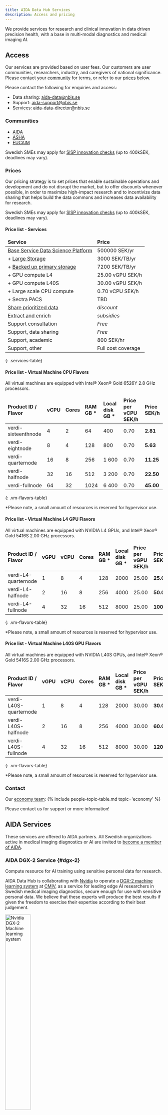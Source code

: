 ```yaml
---
title: AIDA Data Hub Services
description: Access and pricing
---
```

We provide services for research and clinical innovation in data driven precision health, with a base in multi-modal diagnostics and medical imaging AI.

## Access
Our services are provided based on user fees. Our customers are user communities,
researchers, industry, and caregivers of national significance.
Please contact your [community](#communities) for terms, or refer to our [prices](#prices) below.

Please contact the following for enquiries and access:
* Data sharing: [aida-data@nbis.se](mailto:aida-data@nbis.se)
* Support: [aida-support@nbis.se](mailto:aida-support@nbis.se)
* Services: [aida-data-director@nbis.se](mailto:aida-data-director@nbis.se)

### Communities

* [AIDA](https://medtech4health.se/aida-en)
* [ASHA](https://www.vinnova.se/p/anvanda-standardiserade-halsodata-som-accelerator-for-att-starka-innovation-och-framtidens-halso--och-sjukvard/)
* [EUCAIM](https://cancerimage.eu/)

Swedish SMEs may apply for [SISP innovation checks](https://www.sisp.se/innovationscheckar) (up to 400kSEK, deadlines may vary).

### Prices
Our pricing strategy is to set prices that enable sustainable operations and
development and do not disrupt the market, but to offer discounts whenever
possible, in order to maximize high-impact research and to incentivize data
sharing that helps build the data commons and increases data availability for
research.

Swedish SMEs may apply for [SISP innovation checks](https://www.sisp.se/innovationscheckar) (up to 400kSEK, deadlines may vary).

<style>
.main-content table.services-table,
.main-content table.services-table thead,
.main-content table.services-table tbody,
.main-content table.services-table tr,
.main-content table.services-table th,
.main-content table.services-table td
{
   border: none;
   text-align: left;
}
.main-content table.services-table {
  margin-bottom: 2rem; /* or 1.5em, or whatever fits your rhythm */
}
</style>

#### Price list - Services

| Service                     | Price       |
|------------------------------------------------------------------------------|------------------|
| [Base Service Data Science Platform](../data-science-platform/#base-service) | 500000 SEK/yr       |
| + [Large Storage](../data-science-platform/#sd-large-storage)                | 3000 SEK/TB/yr     |
| + [Backed up primary storage](../data-science-platform/#sd-primary-storage)  | 7200 SEK/TB/yr   |
| + GPU compute L4                                                             | 25.00 vGPU SEK/h |
| + GPU compute L40S                                                           | 30.00 vGPU SEK/h |
| + Large scale CPU compute                                                    | 0.70 vCPU SEK/h  |
| + Sectra PACS               | TBD                   |
| [Share prioritized data](../services/data-sharing/) | *discount*     
| [Extract and enrich](../services/extract-enrich/)   | *subsidies*  
| Support consultation        | *Free*                |
| Support, data sharing       | *Free*                |
| Support, academic           | 800 SEK/hr            | [NBIS User fee track](https://nbis.se/services/bioinformatics) |
| Support, other              | Full cost coverage    |
{: .services-table}


#### Price list - Virtual Machine CPU Flavors
All virtual machines are equipped with Intel® Xeon® Gold 6526Y 2.8 GHz processors.


| Product ID / Flavor | vCPU | Cores | RAM GB * | Local disk GB * | Price per vCPU SEK/h | Price SEK/h |
|---------------------|------|-------|----------|-----------------|----------------------|-------------|
| verdi-sixteenthnode | 4    | 2     | 64       | 400             | 0.70                 | **2.81**    |
| verdi-eightnode     | 8    | 4     | 128      | 800             | 0.70                 | **5.63**    |
| verdi-quarternode   | 16   | 8     | 256      | 1 600           | 0.70                 | **11.25**   | 
| verdi-halfnode      | 32   | 16    | 512      | 3 200           | 0.70                 | **22.50**   | 
| verdi-fullnode      | 64   | 32    | 1024     | 6 400           | 0.70                 | **45.00**   | 
{: .vm-flavors-table}

*Please note, a small amount of resources is reserved for hypervisor use.


#### Price list - Virtual Machine L4 GPU Flavors
All virtual machines are equipped with NVIDIA L4 GPUs, and Intel® Xeon® Gold 5416S 2.00 GHz processors.

| Product ID / Flavor | vGPU | vCPU | Cores | RAM GB * | Local disk GB * | Price per vGPU SEK/h | Price SEK/h |
|---------------------|------|------|-------|----------|-----------------|----------------------|-------------|
| verdi-L4-quarternode| 1    | 8    | 4     | 128      | 2000            | 25.00                | **25.00**   |
| verdi-L4-halfnode   | 2    | 16   | 8     | 256      | 4000            | 25.00                | **50.00**   |
| verdi-L4-fullnode   | 4    | 32   | 16    | 512      | 8000            | 25.00                | **100.00**  |
{: .vm-flavors-table}

*Please note, a small amount of resources is reserved for hypervisor use.

#### Price list - Virtual Machine L40S GPU Flavors
All virtual machines are equipped with NVIDIA L40S GPUs, and Intel® Xeon® Gold 5416S 2.00 GHz processors.


<style>
.main-content table.vm-flavors-table thead, th
{
   border: none;
   text-align: left;
}
</style>

| Product ID / Flavor | vGPU | vCPU | Cores | RAM GB * | Local disk GB * | Price per vGPU SEK/h | Price SEK/h |
|---------------------|------|------|-------|----------|-----------------|----------------------|-------------|
| verdi-L40S-quarternode| 1    | 8    | 4     | 128    | 2000            | 30.00                | **30.00**   |
| verdi-L40S-halfnode   | 2    | 16   | 8     | 256    | 4000            | 30.00                | **60.00**   |
| verdi-L40S-fullnode   | 4    | 32   | 16    | 512    | 8000            | 30.00                | **120.00**  |
{: .vm-flavors-table}

*Please note, a small amount of resources is reserved for hypervisor use.

### Contact
Our [economy team](../people#economy):
{% include people-topic-table.md topic='economy' %}

Please contact us for support or more information!

## AIDA Services
These services are offered to AIDA partners. All Swedish organizations active in
medical imaging diagnostics or AI are invited to [become a member of AIDA](/about/engagements/aida#join).

### AIDA DGX-2 Service {#dgx-2}
Compute resource for AI training using sensitive personal data for research.

AIDA Data Hub is collaborating with [Nvidia](https://nvidia.com) to operate a
[DGX-2 machine learning system](https://www.nvidia.com/en-us/data-center/dgx-2/)
at [CMIV](https://liu.se/cmiv), as a service for leading edge AI researchers in
Swedish medical imaging diagnostics, secure enough for use with sensitive
personal data. We believe that these experts will produce the best results if
given the freedom to exercise their expertise according to their best judgement.

<img alt="Nvidia DGX-2 Machine learning system" src="/assets/images/dgx-2.png" width="40%" class="right"/>

The service was established in a phased approach, opening for research use
immediately on its delivery day of 2020-03-05, and from then on adding further
features, stability, and guarantees in stages. The final step to full production
was taken on 2020-11-09, when it was approved for use with sensitive personal data.

The service is set up to conform with [Linköping University](https:/liu.se/)
information security guidelines for systems intended for processing information
of extreme confidentiality, in collaboration with Linköping University Data
Protection Officers. System security was validated using international
penetration testing expertise.

Service is offered to AIDA partners, in compute projects, based on
[Data Processing Agreements](https://docs.google.com/document/d/1sGc8K7Q3sTTwCIYPhmvA8GHN0gb8cic1km8wwXuvWbI/edit#),
or [Service Agreements](https://drive.google.com/file/d/12AOYf8boZoOu5HUXaXPjQd641tMprzdz/view)
for anonymous data. Project members get full access to private project VMs and
persistent storage through personal VPN accounts, and use secure SSH pubkeys to
SSH to VMs and SFTP to storage. Outgoing connections are limited and approved
based on feasibility, where IP:PORT is easiest, and distributed services over
CDN are harder. Storage/VMs are granted based on availability
(cf [booking sheet](https://docs.google.com/spreadsheets/d/1wA7H3Uh53ADVYptiQWXROnMD67HvPOAwSvW20EnzlFM/edit#gid=254337069)).
Projects work with own private data. AIDA Data Hub [Datasets](/datasets) are
pre-mounted on request. Projects cannot access resources belonging to other
projects.

VMs run latest v4.x Nvidia DGX OS, have multiple Nvidia V100 GPUs on PCI
passthrough, and mount project storage over 10Gbit connection with FSC to local
NVMe raid.

More information on the [AIDA internal wiki](#wiki)
[DGX-2 page](https://scilifelab.atlassian.net/wiki/spaces/aida/pages/1235189793/AIDA+DGX-2+Service).

### AIDA Nextcloud {#nextcloud}
<img alt="AIDA nextcloud" src="/assets/icons/aida-icon.png" width="20%" class="right" style="margin-top: -2ex;"/>

AIDA Data hub uses [nextcloud.aida.scilifelab.se](https://nextcloud.aida.scilifelab.se)
to allow AIDA Partners to share anonymous research data with the world. Offered
in collaboration with the [SciLifeLab](https://scilifelab.se)
[Data Center](https://scilifelab.se/data).

For sharing non-anonymous data, please see the [AIDA DGX-2 Service](#dgx-2) above.

More information on the [AIDA internal wiki](#wiki)
[Nexcloud page](https://scilifelab.atlassian.net/wiki/spaces/aida/pages/1239678997/Nextcloud).

#### Sharing large amounts of data
We recommend using the nextcloud client, or [rclone.org](https://rclone.org) with the WebDAV interface.
Always use the latest version. Both nextcloud and rclone develop fast.

AIDA users can access their data through their WebDAV url, on the form:

`https://nextcloud.aida.scilifelab.se/remote.php/dav/files/USERNAME/`

For share links, use the url:

`https://nextcloud.aida.scilifelab.se/public.php/webdav`

The `USERNAME` is then the last part of the link, i.e:

`https://nextcloud.aida.scilifelab.se/s/USERNAME`

[Example using rclone](https://docs.datahub.aida.scilifelab.se/data/download-dataset/)

### AIDA PACS {#pacs}
<img alt="Picture Archive and Communication System" src="/assets/images/pacs.png" width="30%" class="right" style="margin-top: -2ex; transform: scaleX(-1);"/>

AIDA offers access to a cloud-based production grade
Picture Archive and Communication System (PACS) with both a desktop client (Windows) and a web client for viewing and interacting
with image data. The AIDA PACS can be used by AIDA Partners to explore different
integration opportunities, annotate data and perform reader studies. Please reach
out to [AIDA](mailto:aida@nbis.se) for access and further information.
Provided by AIDA.

### AIDA Wiki {#wiki}
AIDA uses an [AIDA Confluence space](https://scilifelab.atlassian.net/wiki/spaces/aida)
as an internal wiki, for documentation and internal materials. Offered in
collaboration with [SciLifeLab](https://scilifelab.se).

AIDA partners get accounts
[on request](mailto:aida@nbis.se?subject=New%20AIDA%20wiki%20account%3F&body=Hi!%0D%0A%0D%0ACan%20I%20please%20have%20an%20AIDA%20wiki%20account%3F%0D%0A%0D%0AName%3A%20...%0D%0AAffiliation%3A%20...%0D%0AEmail%3A%20...%20(cc%20here)%0D%0A%0D%0A%2FMY_NAME).
Click the link, or remember to provide name, affiliation and email address
in your request!

### AIDA GitHub {#github}
AIDA uses an [AIDA Team](https://github.com/orgs/NBISweden/teams/aida/) in the
[SciLifeLab](https://scilifelab.se) [Bioinformatics Platform](https://nbis.se)
(NBIS) GitHub account to facilitate code sharing and co-development in AIDA.
Members can create public or private repos to admin themselves, and easily share
with AIDA, NBIS, invited external parties, nobody, or the world.

Examples of AIDA-internal repositories include training materials from AIDA coding
workshops, and PACS integration examples in pathology and radiology. Because of
size limitations, Some large
[AI training data](https://nextcloud.aida.scilifelab.se/apps/files/?dir=/AIDA/Training%20materials&fileid=31886)
from AIDA coding workshops are made available on [AIDA nextcloud](#nextcloud)
instead.

More information on the [AIDA internal wiki](#wiki)
[Nexcloud page](https://scilifelab.atlassian.net/wiki/spaces/aida/pages/1239678997/Nextcloud).

### AIDA Slack {#slack}
The primary channel to all-to-all support and discussion in AIDA.
AIDA uses [SciLifeLab](https://scilifelab.se) [Bioinformatics Platform](https://nbis.se)
(NBIS) Slack:

* [#aida-dgx2](https://nbisweden.slack.com/archives/C01S39EQ9S9): AIDA DGX-2 chat - Tech support and general discussion on the AIDA DGX-2 service!
* [#aida-announce](https://nbisweden.slack.com/archives/C01S6HPGYAX): AIDA Announcements - Progress in medical imaging diagnostics AI!
* [#aida-general](https://nbisweden.slack.com/archives/C01S6HASR5Z): AIDA General chat - Everything AI in medical imaging diagnostics!

More information on the [AIDA internal wiki](#wiki)
[Chat page](https://scilifelab.atlassian.net/wiki/spaces/aida/pages/1239285826/Chat).
